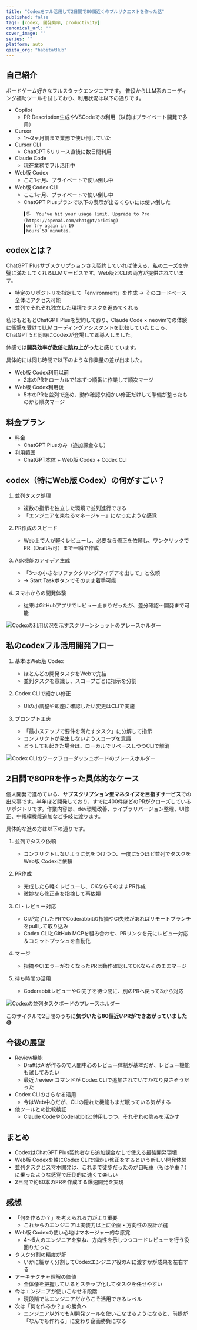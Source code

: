 ```yaml
---
title: "Codexをフル活用して2日間で80個近くのプルリクエストを作った話"
published: false
tags: [codex, 開発効率, productivity]
canonical_url: ""
cover_image: ""
series: ""
platform: auto
qiita_org: "habitatHub"
---
```


## 自己紹介

ボードゲーム好きなフルスタックエンジニアです。
普段からLLM系のコーディング補助ツールを試しており、利用状況は以下の通りです。

* Copilot
  * PR Description生成やVSCodeでの利用（以前はプライベート開発で多用）
* Cursor
  * 1〜2ヶ月前まで業務で使い倒していた
* Cursor CLI
  * ChatGPT 5リリース直後に数日間利用
* Claude Code
  * 現在業務でフル活用中
* Web版 Codex
  * ここ1ヶ月、プライベートで使い倒し中
* Web版 Codex CLI
  * ここ1ヶ月、プライベートで使い倒し中
  * ChatGPT Plusプランで以下の表示が出るくらいには使い倒した
    ```
    ▌🖐  You've hit your usage limit. Upgrade to Pro (https://openai.com/chatgpt/pricing)
    ▌or try again in 19
    ▌hours 59 minutes.
    ```

## codexとは？

ChatGPT Plusサブスクリプションさえ契約していれば使える、私のニーズを完璧に満たしてくれるLLMサービスです。Web版とCLIの両方が提供されています。

* 特定のリポジトリを指定して「environment」を作成 → そのコードベース全体にアクセス可能
* 並列でそれぞれ独立した環境でタスクを進めてくれる

私はもともとChatGPT Plusを契約しており、Claude Code × neovimでの体験に衝撃を受けてLLMコーディングアシスタントを比較していたところ、ChatGPT 5と同時にCodexが登場して即導入しました。

体感では**開発効率が数倍に跳ね上がった**と感じています。

具体的には同じ時間で以下のような作業量の差が出ました。

* Web版 Codex利用以前
  * 2本のPRをローカルで1本ずつ順番に作業して順次マージ
* Web版 Codex利用後
  * 5本のPRを並列で進め、動作確認や細かい修正だけして準備が整ったものから順次マージ

## 料金プラン

* 料金
  * ChatGPT Plusのみ（追加課金なし）
* 利用範囲
  * ChatGPT本体 + Web版 Codex + Codex CLI

## codex（特にWeb版 Codex）の何がすごい？

1. 並列タスク処理
   * 複数の指示を独立した環境で並列進行できる
   * 「エンジニアを束ねるマネージャー」になったような感覚

2. PR作成のスピード
   * Web上で人が軽くレビューし、必要なら修正を依頼し、ワンクリックでPR（Draftも可）まで一瞬で作成

3. Ask機能のアイデア生成
   * 「3つの小さなリファクタリングアイデアを出して」と依頼
   * → Start Taskボタンでそのまま着手可能

4. スマホからの開発体験
   * 従来はGitHubアプリでレビュー止まりだったが、差分確認〜開発まで可能

![Codexの利用状況を示すスクリーンショットのプレースホルダー](IMAGE_PLACEHOLDER)

## 私のcodexフル活用開発フロー

1. 基本はWeb版 Codex
   * ほとんどの開発タスクをWebで完結
   * 並列タスクを意識し、スコープごとに指示を分割

2. Codex CLIで細かい修正
   * UIの小調整や即座に確認したい変更はCLIで実施

3. プロンプト工夫
   * 「最小ステップで要件を満たすタスク」に分解して指示
   * コンフリクトが発生しないようスコープを意識
   * どうしても起きた場合は、ローカルでリベースしつつCLIで解消

![Codex CLIのワークフローダッシュボードのプレースホルダー](IMAGE_PLACEHOLDER)

## 2日間で80PRを作った具体的なケース

個人開発で進めている、**サブスクリプション型マネタイズを目指すサービス**での出来事です。半年ほど開発しており、すでに400件ほどのPRがクローズしているリポジトリです。作業内容は、dev環境改善、ライブラリバージョン整理、UI修正、中規模機能追加など多岐に渡ります。

具体的な進め方は以下の通りです。

1. 並列でタスク依頼
   * コンフリクトしないように気をつけつつ、一度に5つほど並列でタスクをWeb版 Codexに依頼

2. PR作成
   * 完成したら軽くレビューし、OKならそのままPR作成
   * 微妙なら修正点を指摘して再依頼

3. CI・レビュー対応
   * CIが完了したPRでCoderabbitの指摘やCI失敗があればリモートブランチをpullして取り込み
   * Codex CLIとGitHub MCPを組み合わせ、PRリンクを元にレビュー対応＆コミットプッシュを自動化

4. マージ
   * 指摘やCIエラーがなくなったPRは動作確認してOKならそのままマージ

5. 待ち時間の活用
   * CoderabbitレビューやCI完了を待つ間に、別のPRへ戻って3から対応

![Codexの並列タスクボードのプレースホルダー](IMAGE_PLACEHOLDER)

このサイクルで2日間のうちに**気づいたら80個近いPRができあがっていました😅**

## 今後の展望

* Review機能
  * DraftはAIが作るので人間中心のレビュー体制が基本だが、レビュー機能も試してみたい
  * 最近 /review コマンドが Codex CLIで追加されていてかなり良さそうだった
* Codex CLIのさらなる活用
  * 今はWeb中心だが、CLIの隠れた機能もまだ眠っている気がする
* 他ツールとの比較検証
  * Claude CodeやCoderabbitと併用しつつ、それぞれの強みを活かす

## まとめ

* CodexはChatGPT Plus契約者なら追加課金なしで使える最強開発環境
* Web版 Codexを軸にCodex CLIで細かい修正をするという新しい開発体験
* 並列タスクとスマホ開発は、これまで徒歩だったのが自転車（もはや車？）に乗ったような感覚で圧倒的に速くて楽しい
* 2日間で約80本のPRを作成する爆速開発を実現

## 感想

* 「何を作るか？」を考えられる力がより重要
  * これからのエンジニアは実装力以上に企画・方向性の設計が鍵
* Web版 Codexの使い心地はマネージャー的な感覚
  * 4〜5人のエンジニアを束ね、方向性を示しつつコードレビューを行う役回りだった
* タスク分割の精度が肝
  * いかに細かく分割してCodexエンジニア役のAIに渡すかが成果を左右する
* アーキテクチャ理解の価値
  * 全体像を把握しているとステップ化してタスクを任せやすい
* 今はエンジニアが使いこなせる段階
  * 現段階ではエンジニアだからこそ活用できるレベル
* 次は「何を作るか？」の勝負へ
  * エンジニア以外でもAI開発ツールを使いこなせるようになると、前提が「なんでも作れる」に変わり企画勝負になる
